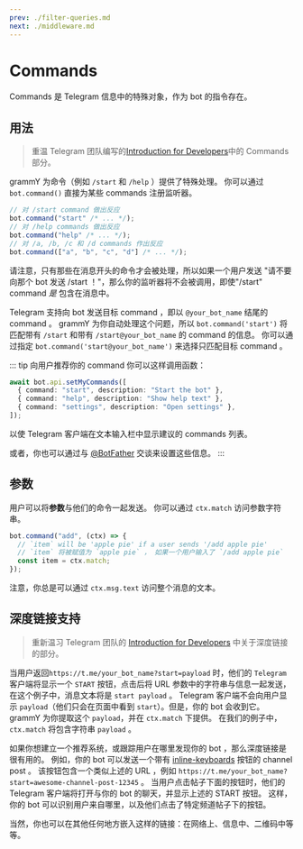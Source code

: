 ```yaml
---
prev: ./filter-queries.md
next: ./middleware.md
---
```


# Commands

Commands 是 Telegram 信息中的特殊对象，作为 bot 的指令存在。

## 用法

> 重温 Telegram 团队编写的[Introduction for Developers](https://core.telegram.org/bots#commands)中的 Commands 部分。

grammY 为命令（例如 `/start` 和 `/help` ）提供了特殊处理。
你可以通过 `bot.command()` 直接为某些 commands 注册监听器。

```ts
// 对 /start command 做出反应
bot.command("start" /* ... */);
// 对 /help commands 做出反应
bot.command("help" /* ... */);
// 对 /a, /b, /c 和 /d commands 作出反应
bot.command(["a", "b", "c", "d"] /* ... */);
```

请注意，只有那些在消息开头的命令才会被处理，所以如果一个用户发送 "请不要向那个 bot 发送 /start ！"，那么你的监听器将不会被调用，即使"/start" command _是_ 包含在消息中。

Telegram 支持向 bot 发送目标 command ，即以 `@your_bot_name` 结尾的 command 。
grammY 为你自动处理这个问题，所以 `bot.command('start')` 将匹配带有 `/start` 和带有 `/start@your_bot_name` 的 command 的信息。
你可以通过指定 `bot.command('start@your_bot_name')` 来选择只匹配目标 command 。

::: tip 向用户推荐你的 command
你可以这样调用函数：

```ts
await bot.api.setMyCommands([
  { command: "start", description: "Start the bot" },
  { command: "help", description: "Show help text" },
  { command: "settings", description: "Open settings" },
]);
```

以使 Telegram 客户端在文本输入栏中显示建议的 commands 列表。

或者，你也可以通过与 [@BotFather](https://t.me/BotFather) 交谈来设置这些信息。
:::

## 参数

用户可以将**参数**与他们的命令一起发送。
你可以通过 `ctx.match` 访问参数字符串。

```ts
bot.command("add", (ctx) => {
  // `item` will be 'apple pie' if a user sends '/add apple pie'
  // `item` 将被赋值为 `apple pie` ， 如果一个用户输入了 `/add apple pie`
  const item = ctx.match;
});
```

注意，你总是可以通过 `ctx.msg.text` 访问整个消息的文本。

## 深度链接支持

> 重新温习 Telegram 团队的 [Introduction for Developers](https://core.telegram.org/bots#deep-linking) 中关于深度链接的部分。

当用户返回`https://t.me/your_bot_name?start=payload` 时，他们的 `Telegram` 客户端将显示一个 `START` 按钮，点击后将 URL 参数中的字符串与信息一起发送，在这个例子中，消息文本将是 `start payload` 。
Telegram 客户端不会向用户显示 `payload`（他们只会在页面中看到 `start`）。但是，你的 bot 会收到它。
grammY 为你提取这个 `payload`，并在 `ctx.match` 下提供。
在我们的例子中，`ctx.match` 将包含字符串 `payload` 。

如果你想建立一个推荐系统，或跟踪用户在哪里发现你的 bot ，那么深度链接是很有用的。
例如，你的 bot 可以发送一个带有 [inline-keyboards](/plugins/keyboard.html#inline-keyboards) 按钮的 channel post 。
该按钮包含一个类似上述的 URL ，例如 `https://t.me/your_bot_name?start=awesome-channel-post-12345` 。
当用户点击帖子下面的按钮时，他们的 Telegram 客户端将打开与你的 bot 的聊天，并显示上述的 START 按钮。
这样，你的 bot 可以识别用户来自哪里，以及他们点击了特定频道帖子下的按钮。

当然，你也可以在其他任何地方嵌入这样的链接：在网络上、信息中、二维码中等等。
